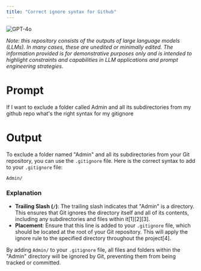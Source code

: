```yaml
---
title: "Correct ignore syntax for Github"
---
```

![GPT-4o](https://img.shields.io/badge/GPT--4o-3333FF?style=for-the-badge&logo=openai&logoColor=white)



*Note: this repository consists of the outputs of large language models (LLMs). In many cases, these are unedited or minimally edited. The information provided is for demonstrative purposes only and is intended to highlight constraints and capabilities in LLM applications and prompt engineering strategies.*


# Prompt

If I want to exclude a folder called Admin and all its subdirectories from my github repo what's the right syntax for my gitignore

# Output
To exclude a folder named "Admin" and all its subdirectories from your Git repository, you can use the `.gitignore` file. Here is the correct syntax to add to your `.gitignore` file:

```
Admin/
```

### Explanation

- **Trailing Slash (`/`)**: The trailing slash indicates that "Admin" is a directory. This ensures that Git ignores the directory itself and all of its contents, including any subdirectories and files within it[1][2][3].
- **Placement**: Ensure that this line is added to your `.gitignore` file, which should be located at the root of your Git repository. This will apply the ignore rule to the specified directory throughout the project[4].

By adding `Admin/` to your `.gitignore` file, all files and folders within the "Admin" directory will be ignored by Git, preventing them from being tracked or committed.
 